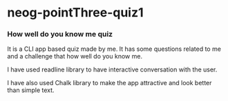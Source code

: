 # neog-pointThree-quiz1
### **How well do you know me quiz**

It is a CLI app based quiz made by me. It has some questions related to me and a challenge that how well do you know me.

I have used readline library to have interactive conversation with the user.

I have also used Chalk library to make the app attractive and look better than simple text.
